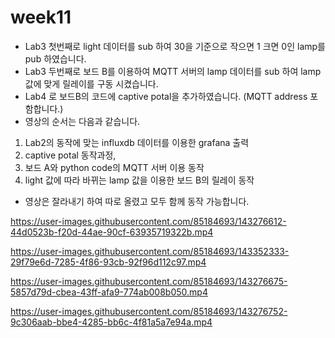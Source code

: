 # week11

- Lab3 첫번째로 light 데이터를 sub 하여 30을 기준으로 작으면 1 크면 0인 lamp를 pub 하였습니다.
- Lab3 두번째로 보드 B를 이용하여 MQTT 서버의 lamp 데이터를 sub 하여 lamp 값에 맞게 릴레이를 구동 시켰습니다.
- Lab4 로 보드B의 코드에 captive potal을 추가하였습니다. (MQTT address 포함합니다.)
- 영상의 순서는 다음과 같습니다.
1. Lab2의 동작에 맞는 influxdb 데이터를 이용한 grafana 출력
2. captive potal 동작과정,  
3. 보드 A와 python code의 MQTT 서버 이용 동작  
4. light 값에 따라 바뀌는 lamp 값을 이용한 보드 B의 릴레이 동작

- 영상은 잘라내기 하여 따로 올렸고 모두 함께 동작 가능합니다.



https://user-images.githubusercontent.com/85184693/143276612-44d0523b-f20d-44ae-90cf-63935719322b.mp4


https://user-images.githubusercontent.com/85184693/143352333-29f79e6d-7285-4f86-93cb-92f96d112c97.mp4


https://user-images.githubusercontent.com/85184693/143276675-5857d79d-cbea-43ff-afa9-774ab008b050.mp4


https://user-images.githubusercontent.com/85184693/143276752-9c306aab-bbe4-4285-bb6c-4f81a5a7e94a.mp4

